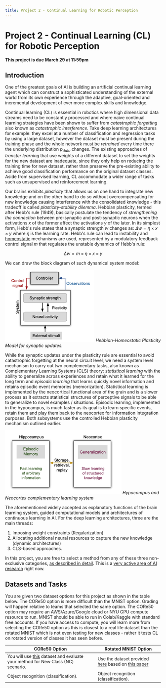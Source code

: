 ```yaml
---
title: Project 2 - Continual Learning for Robotic Perception
---
```


# Project 2 - Continual Learning (CL) for Robotic Perception

**This project is due March 29 at 11:59pm**

## Introduction 

One of the greatest goals of AI is building an artificial continual learning agent which can construct a sophisticated understanding of the external world from its own experience through the adaptive, goal-oriented and incremental development of ever more complex skills and knowledge. 

Continual learning (CL) is essential in robotics where high dimensional data streams need to be constantly processed and where naïve continual learning strategies have been shown to suffer from _catastrophic forgetting_ also known as _catastrophic interference_. Take deep learning architectures for example: they excel at a number of classification and regression tasks by using a large dataset, however the dataset must be present during the training phase and the whole network must be _retrained_ every time there the underlying distribution $p_{data}$ changes. The existing approaches of _transfer learning_ that use weights of a different dataset to set the weights for the new dataset are inadequate, since they only help on reducing the training time for new dataset, rather than preserve the pre-existing ability to achieve good classification performance on the original dataset classes. Aside from supervised learning, CL accommodate a wider range of tasks such as unsupervised and reinforcement learning.  

Our brains exhibits _plasticity_ that allows us on one hand to integrate new knowledge and on the other hand to do so without overcompensating for new knowledge causing interference with the consolidated knowledge - this tradeoff is called _plasticity-stability dilemma_.  Hebbian plasticity, termed after Hebb's rule (1949), basically postulate the tendency of _strengthening the connection_ between pre-synaptic and post-synaptic neurons when the activations $x$ of the former affect the activations $y$ of the later. In its simplest form, Hebb's rule states that a synaptic strength $w$ changes as: $\Delta w = \eta × x \times y$ where $\eta$ is the learning rate. Hebb's rule can lead to instability and [homeostatic](https://en.wikipedia.org/wiki/Homeostasis) mechanisms are used, represented by a modulatory feedback control signal $m$ that regulates the unstable dynamics of Hebb's rule:

$$ \Delta w = m \times \eta × x \times y$$

We can draw the block diagram of such dynamical system model:

![Hebbian-Homeostatic-Plasticity](images/Hebbian-Homeostatic-Plasticity.png#center)
*Hebbian-Homeostatic Plasticity Model for synaptic updates.*

While the synaptic updates under the plasticity rule are essential to avoid catastrophic forgetting at the neural circuit level, we need a system level mechanism to carry out two complementary tasks, also known as Complementary Learning Systems (CLS) theory: _statistical learning_ with the ability to generalize across experiences and retain what it learned for the long term and _episodic learning_ that learns quickly novel information and retains episodic event memories (memorization). Statistical learning is implemented by the neocortical functional area of the grain and is a slower process as it extracts statistical structures of perceptive signals to be able to generalize to novel examples / situations. Episodic leanring, implemented in the hypocampus, is much faster as its goal is to learn specific events, retain them and play them back to the neocortex for information integration purposes. Both subsystems use the controlled Hebbian plasticity mechanism outlined earlier. 

![CLS](images/CLS.png#center)
*Hypocampus and Neocortex complementary learning system*

The aforementioned widely accepted as explanatory functions of the brain learning system, guided computational models and architectures of continuous learning in AI. For the deep learning architectures, three are the main threads: 

1. Imposing weight constraints (Regularization)
2. Allocating additional neural resources to capture the new knowledge (dynamic architectures)
3. CLS-based approaches. 

In this project, you are free to select a method from any of these three non-exclusive categories, [as described in detail](https://arxiv.org/abs/1802.07569). This is a [very active area of AI research](https://sites.google.com/view/clvision2020/challenge?authuser=0) right now. 

## Datasets and Tasks

You are given two dataset options for this project as shown in the table below. The CORe50 option is more difficult than the MNIST option. Grading will happen relative to teams that selected the same option. The CORe50 option may require an AWS/Azure/Google cloud or NYU GPU compute  resource to run. MNIST should be able to run in Colab/Kaggle with standard free accounts. If you have access to compute, you will learn more from selecting the CORe50 option as this is closest to a real life dataset than the rotated MNIST which is not even testing for new classes - rather it tests CL on rotated version of classes it has seen before.

|CORe50 Option   | Rotated MNIST Option    |
| --- | --- |
|  You will use [this](https://vlomonaco.github.io/core50/index.html) dataset and evaluate your method for New Class (NC) scenario.   |  Use the dataset provided [here](https://github.com/facebookresearch/GradientEpisodicMemory)  based on [this paper](http://papers.nips.cc/paper/7225-gradient-episodic-memory-for-continual-learning.pdf) |
|   Object recognition (classification).  | Object recognition (classification). |



